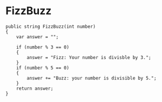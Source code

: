 # FizzBuzz

    public string FizzBuzz(int number)
    {
        var answer = "";

        if (number % 3 == 0)
        {
            answer = "Fizz: Your number is divisble by 3.";
        }
        if (number % 5 == 0)
        {
            answer += "Buzz: your number is divisible by 5.";
        }
        return answer;
    } 
